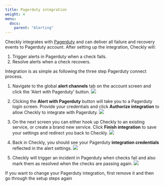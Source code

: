 ```yaml
---
title: Pagerduty integration
weight: 4
menu:
  docs:
    parent: "Alerting"
---
```


Checkly integrates with [Pagerduty](https://pagerduty.com) and can deliver all failure and recovery events 
to Pagerduty account. After setting up the integration, Checkly will:

1. Trigger alerts in Pagerduty when a check fails.
2. Resolve alerts when a check recovers.

Integration is as simple as following the three step Pagerduty connect process.


1. Navigate to the global **alert channels** tab on the account screen and click the 'Alert with Pagerduty' button.
![](/docs/images/alerting/pagerduty_step1.png)

2. Clicking the **Alert with Pagerduty** button will take you to a Pagerduty login screen. Provide your credentials and click
**Authorize integration** to allow Checkly to integrate with Pagerduty.
![](/docs/images/alerting/pagerduty_step2.png)

3. On the next screen you can either hook up Checkly to an existing service, or create a brand new service.
Click **Finish integration** to save your settings and redirect you back to Checkly. 
![](/docs/images/alerting/pagerduty_step3.png)

4. Back in Checkly, you should see your Pagerduty **integration credentials** reflected in the alert settings. 
![](/docs/images/alerting/pagerduty_step4.png)

5. Checkly will trigger an incident in Pagerduty when checks fail and also mark them as resolved when the checks are passing again.
![](/docs/images/alerting/pagerduty_step5.png)



If you want to change your Pagerduty integration, first remove it and then go through the setup steps again

